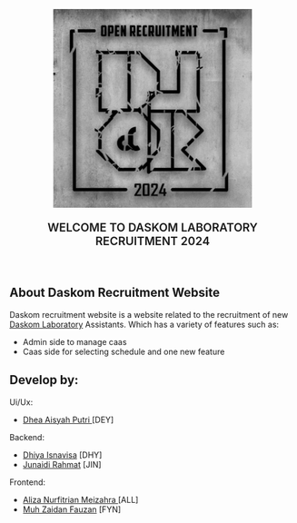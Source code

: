 <p align="center"><img src="public/DLOR2024.jpg" width="350"></p>
<p align="center" style="font-size:20px;font-weight:600">WELCOME TO DASKOM LABORATORY RECRUITMENT 2024
</p>
<br>

## About Daskom Recruitment Website

Daskom recruitment website is a website related to the recruitment of new [Daskom Laboratory](https://daskomlab.com/) Assistants. Which has a variety of features such as:

- Admin side to manage caas
- Caas side for selecting schedule and one new feature

## Develop by:
Ui/Ux:
- [Dhea Aisyah Putri ](https://github.com/dheaaisyah) [DEY]    

Backend:
- [Dhiya Isnavisa](https://github.com/DiyArc-350) [DHY]
- [Junaidi Rahmat](https://github.com/Junaidirah) [JIN]

Frontend:
- [Aliza Nurfitrian Meizahra ](https://github.com/Alizaaaja4) [ALL]
- [Muh Zaidan Fauzan](https://github.com/Zaidanfzn) [FYN]

